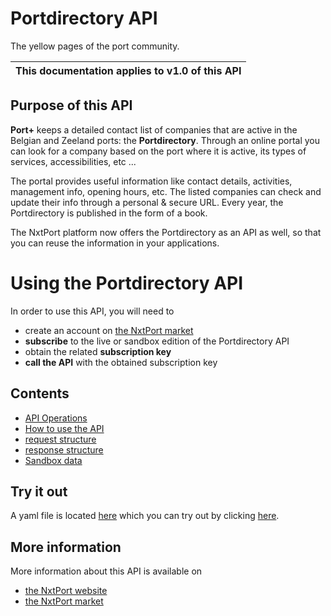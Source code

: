 # Portdirectory API

The yellow pages of the port community.

| This documentation applies to v1.0 of this API | 
| -------- |


## Purpose of this API

**Port+** keeps a detailed contact list of companies that are active in the Belgian and Zeeland ports: the **Portdirectory**. Through an online portal you can look for a company based on the port where it is active, its types of services, accessibilities, etc ... 

The portal provides useful information like contact details, activities, management info, opening hours, etc. The listed companies can check and update their info through a personal & secure URL. Every year, the Portdirectory is published in the form of a book. 

The NxtPort platform now offers the Portdirectory as an API as well, so that you can reuse the information in your applications.

# Using the Portdirectory API

In order to use this API, you will need to 

* create an account on [the NxtPort market](https://www.nxtport.com/market/our-marketplace/marketplace)
* **subscribe** to the live or sandbox edition of the Portdirectory API 
* obtain the related **subscription key**
* **call the API** with the obtained subscription key

## Contents
* [API Operations](./operations.md)
* [How to use the API](./howtousetheapi.md)
* [request structure](./requests.md)
* [response structure](./responses.md)
* [Sandbox data](./sandboxdata.md)

## Try it out

A yaml file is located [here](https://nxtport.github.io/api/port_directory.yaml) which you can try out by clicking [here](https://nxtport.github.io/?api=port_directory).

## More information

More information about this API is available on
* [the NxtPort website](https://www.nxtport.com)
* [the NxtPort market](https://www.nxtport.com/market/our-marketplace/marketplace)

